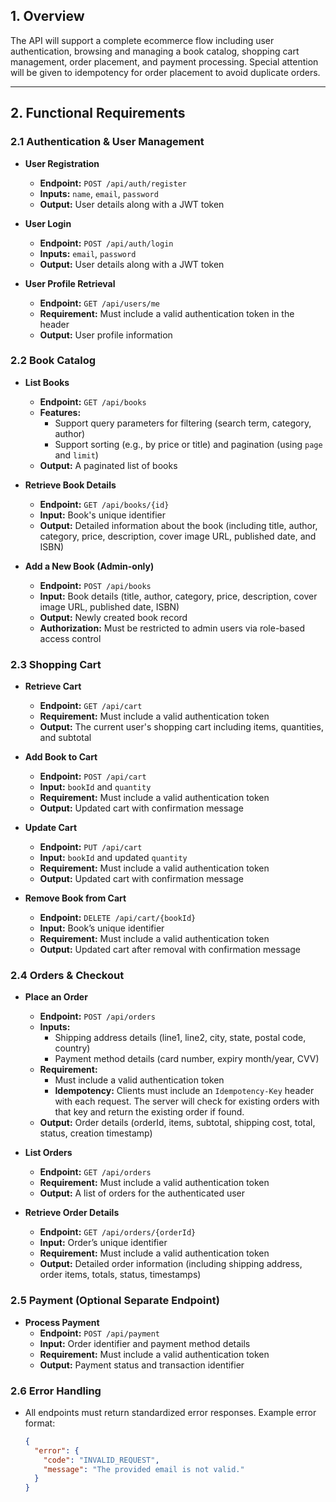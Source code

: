 ## 1. Overview

The API will support a complete ecommerce flow including user authentication, browsing and managing a book catalog, shopping cart management, order placement, and payment processing. Special attention will be given to idempotency for order placement to avoid duplicate orders.

---

## 2. Functional Requirements

### 2.1 Authentication & User Management

- **User Registration**
  - **Endpoint:** `POST /api/auth/register`
  - **Inputs:** `name`, `email`, `password`
  - **Output:** User details along with a JWT token

- **User Login**
  - **Endpoint:** `POST /api/auth/login`
  - **Inputs:** `email`, `password`
  - **Output:** User details along with a JWT token

- **User Profile Retrieval**
  - **Endpoint:** `GET /api/users/me`
  - **Requirement:** Must include a valid authentication token in the header
  - **Output:** User profile information

### 2.2 Book Catalog

- **List Books**
  - **Endpoint:** `GET /api/books`
  - **Features:**
    - Support query parameters for filtering (search term, category, author)
    - Support sorting (e.g., by price or title) and pagination (using `page` and `limit`)
  - **Output:** A paginated list of books

- **Retrieve Book Details**
  - **Endpoint:** `GET /api/books/{id}`
  - **Input:** Book's unique identifier
  - **Output:** Detailed information about the book (including title, author, category, price, description, cover image URL, published date, and ISBN)

- **Add a New Book (Admin-only)**
  - **Endpoint:** `POST /api/books`
  - **Input:** Book details (title, author, category, price, description, cover image URL, published date, ISBN)
  - **Output:** Newly created book record
  - **Authorization:** Must be restricted to admin users via role-based access control

### 2.3 Shopping Cart

- **Retrieve Cart**
  - **Endpoint:** `GET /api/cart`
  - **Requirement:** Must include a valid authentication token
  - **Output:** The current user's shopping cart including items, quantities, and subtotal

- **Add Book to Cart**
  - **Endpoint:** `POST /api/cart`
  - **Input:** `bookId` and `quantity`
  - **Requirement:** Must include a valid authentication token
  - **Output:** Updated cart with confirmation message

- **Update Cart**
  - **Endpoint:** `PUT /api/cart`
  - **Input:** `bookId` and updated `quantity`
  - **Requirement:** Must include a valid authentication token
  - **Output:** Updated cart with confirmation message

- **Remove Book from Cart**
  - **Endpoint:** `DELETE /api/cart/{bookId}`
  - **Input:** Book’s unique identifier
  - **Requirement:** Must include a valid authentication token
  - **Output:** Updated cart after removal with confirmation message

### 2.4 Orders & Checkout

- **Place an Order**
  - **Endpoint:** `POST /api/orders`
  - **Inputs:**
    - Shipping address details (line1, line2, city, state, postal code, country)
    - Payment method details (card number, expiry month/year, CVV)
  - **Requirement:**
    - Must include a valid authentication token
    - **Idempotency:** Clients must include an `Idempotency-Key` header with each request. The server will check for existing orders with that key and return the existing order if found.
  - **Output:** Order details (orderId, items, subtotal, shipping cost, total, status, creation timestamp)

- **List Orders**
  - **Endpoint:** `GET /api/orders`
  - **Requirement:** Must include a valid authentication token
  - **Output:** A list of orders for the authenticated user

- **Retrieve Order Details**
  - **Endpoint:** `GET /api/orders/{orderId}`
  - **Input:** Order’s unique identifier
  - **Requirement:** Must include a valid authentication token
  - **Output:** Detailed order information (including shipping address, order items, totals, status, timestamps)

### 2.5 Payment (Optional Separate Endpoint)

- **Process Payment**
  - **Endpoint:** `POST /api/payment`
  - **Input:** Order identifier and payment method details
  - **Requirement:** Must include a valid authentication token
  - **Output:** Payment status and transaction identifier

### 2.6 Error Handling

- All endpoints must return standardized error responses. Example error format:

  ```json
  {
    "error": {
      "code": "INVALID_REQUEST",
      "message": "The provided email is not valid."
    }
  }
